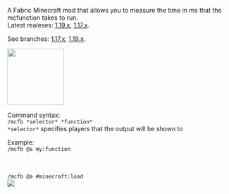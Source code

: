 A Fabric Minecraft mod that allows you to measure the time in ms that the mcfunction takes to run.<br> 
Latest realeses: [1.19.x](https://github.com/krypciak/MCFunction-Benchmark/releases/tag/1.1-1.19), [1.17.x](https://github.com/krypciak/MCFunction-Benchmark/releases/tag/1.1-1.17).  

See branches: [1.17.x](https://github.com/krypciak/MCFunction-Benchmark/tree/1.17), [1.19.x](https://github.com/krypciak/MCFunction-Benchmark/tree/1.19).  

<a href="https://github.com/krypciak/MCFunction-Benchmark/blob/fd393a578bf1538e171a368b56c255f3b8a3d991/logo.png"><img src="https://github.com/krypciak/MCFunction-Benchmark/blob/fd393a578bf1538e171a368b56c255f3b8a3d991/logo.png" width="128" height="128"/></a>

Command syntax:  
`/mcfb *selector* *function*`  
`*selector*` specifies players that the output will be shown to

Example:  
`/mcfb @a my:function`  
<br><br>

`/mcfb @a #minecraft:load`  
<a href="https://github.com/krypciak/MCFunction-Benchmark/blob/972e91c35829e95b2bbda8f0da5e86ab10e1968f/example.png"><img src="https://github.com/krypciak/MCFunction-Benchmark/blob/972e91c35829e95b2bbda8f0da5e86ab10e1968f/example.png"/></a>
